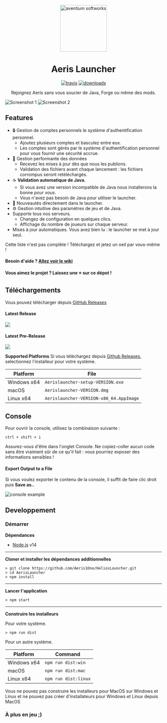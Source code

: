 <p align="center"><img src="./app/assets/images/SealCircle.png" width="150px" height="150px" alt="aventium softworks"></p>

<h1 align="center">Aeris Launcher</h1>

[<p align="center"><img src="https://img.shields.io/travis/Aeris-MC/HeliosLauncher.svg?style=for-the-badge" alt="travis">](https://travis-ci.com/Aeris1One/HeliosLauncher) [<img src="https://img.shields.io/github/downloads/Aeris-MC/HeliosLauncher/total.svg?style=for-the-badge" alt="downloads">](https://github.com/Aeris1One/HeliosLauncher/releases)</p>

<p align="center">Rejoignez Aeris sans vous soucier de Java, Forge ou même des mods.</p>

![Screenshot 1](https://i.imgur.com/6o7SmH6.png)
![Screenshot 2](https://i.imgur.com/x3B34n1.png)

## Features

* 🔒 Gestion de comptes personnels le système d'authentification personnel.
  * Ajoutez plusieurs comptes et basculez entre eux.
  * Les comptes sont gérés par le système d'authentification personnel pour vous fournir une sécurité accrue.
* 📂 Gestion performante des données
  * Recevez les mises à jour dès que nous les publions.
  * Validation des fichiers avant chaque lancement : les fichiers corrompus seront retéléchargés.
* ☕ **Validation automatique de Java.**
  * Si vous avez une version incompatible de Java nous installerons la bonne *pour vous*.
  * Vous n'avez pas besoin de Java pour utiliser le launcher.
* 📰 Nouveautés directement dans le launcher.
* ⚙️ Gestion intuitive des paramètres de jeu et de Java.
* Supporte tous nos serveurs.
  * Changez de configuration en quelques clics.
  * Affichage du nombre de joueurs sur chaque serveur.
* Mises à jour automatiques. Vous avez bien lu : le launcher se met à jour seul.

Cette liste n'est pas complète ! Téléchargez et jetez un oeil par vous-même !

#### Besoin d'aide ? [Allez voir le wiki][wiki]

#### Vous aimez le projet ? Laissez une ⭐ sur ce dépot !

## Téléchargements

Vous pouvez télécharger depuis [GitHub Releases](https://github.com/Aeris1One/HeliosLauncher/releases)

#### Latest Release

[![](https://img.shields.io/github/release/Aeris1One/HeliosLauncher.svg?style=flat-square)](https://github.com/Aeris1One/HeliosLauncher/releases/latest)

#### Latest Pre-Release
[![](https://img.shields.io/github/release/Aeris1One/HeliosLauncher/all.svg?style=flat-square)](https://github.com/Aeris1One/HeliosLauncher/releases)

**Supported Platforms**
Si vous téléchargez depuis [Github Releases](https://github.com/Aeris1One/HeliosLauncher/releases), selectionnez l'installeur pour votre système.

| Platform | File |
| -------- | ---- |
| Windows x64 | `Aerislauncher-setup-VERSION.exe` |
| macOS | `Aerislauncher-VERSION.dmg` |
| Linux x64 | `Aerislauncher-VERSION-x86_64.AppImage` |


## Console

Pour ouvrir la console, utilisez la combinaison suivante :

```console
ctrl + shift + i
```
Assurez-vous d'être dans l'onglet Console.
Ne copiez-coller aucun code sans être vraiment sûr de ce qu'il fait : vous pourriez exposer des informations sensibles !

#### Export Output to a File

Si vous voulez exporter le contenu de la console, il suffit de faire clic droit puis **Save as..**

![console example](https://i.imgur.com/T5e73jP.png)


## Developpement

### Démarrer

**Dépendances**

* [Node.js][nodejs] v14

---

**Cloner et installer les dépendances additionnelles**

```console
> git clone https://github.com/Aeris1One/HeliosLauncher.git
> cd AerisLauncher
> npm install
```

---

**Lancer l'application**

```console
> npm start
```

---

**Construire les installeurs**

Pour votre système.

```console
> npm run dist
```

Pour un autre système.

| Platform    | Command              |
| ----------- | -------------------- |
| Windows x64 | `npm run dist:win`   |
| macOS       | `npm run dist:mac`   |
| Linux x64   | `npm run dist:linux` |

Vous ne pouvez pas construire les installeurs pour MacOS sur Windows et Linux et ne pouvez pas créer d'installateurs pour Windows et Linux depuis MacOS


### À plus en jeu ;)


[nodejs]: https://nodejs.org/en/ 'Node.js'
[vscode]: https://code.visualstudio.com/ 'Visual Studio Code'
[mainprocess]: https://electronjs.org/docs/tutorial/application-architecture#main-and-renderer-processes 'Main Process'
[rendererprocess]: https://electronjs.org/docs/tutorial/application-architecture#main-and-renderer-processes 'Renderer Process'
[chromedebugger]: https://marketplace.visualstudio.com/items?itemName=msjsdiag.debugger-for-chrome 'Debugger for Chrome'
[discord]: https://discord.gg/zNWUXdt 'Discord'
[wiki]: https://github.com/dscalzi/HeliosLauncher/wiki 'wiki'
[nebula]: https://github.com/dscalzi/Nebula 'dscalzi/Nebula'
[v2branch]: https://github.com/dscalzi/HeliosLauncher/tree/ts-refactor 'v2 branch'
